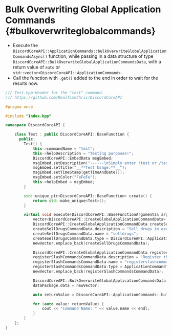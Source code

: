 Bulk Overwriting Global Application Commands {#bulkoverwriteglobalcommands}
============
- Execute the `DiscordCoreAPI::ApplicationCommands::bulkOverwriteGlobalApplicationCommandsAsync()` function, while passing in a data structure of type `DiscordCoreAPI::BulkOverwriteGlobalApplicationCommandsData`, with a return value of `auto` or `std::vector<DiscordCoreAPI::ApplicationCommand>`.
- Call the function with `.get()` added to the end in order to wait for the results now.

```cpp
/// Test.hpp-Header for the "test" command.
/// https://github.com/RealTimeChris/DiscordCoreAPI

#pragma once

#include "Index.hpp"

namespace DiscordCoreAPI {

	class Test : public DiscordCoreAPI::BaseFunction {
	  public:
		Test() {
			this->commandName = "test";
			this->helpDescription = "Testing purposes!";
			DiscordCoreAPI::EmbedData msgEmbed;
			msgEmbed.setDescription("------\nSimply enter !test or /test!\n------");
			msgEmbed.setTitle("__**Test Usage:**__");
			msgEmbed.setTimeStamp(getTimeAndDate());
			msgEmbed.setColor("FeFeFe");
			this->helpEmbed = msgEmbed;
		}

		std::unique_ptr<DiscordCoreAPI::BaseFunction> create() {
			return std::make_unique<Test>();
		}

		virtual void execute(DiscordCoreAPI::BaseFunctionArguments& args) {
			vector<DiscordCoreAPI::CreateGlobalApplicationCommandData> newVector;
			DiscordCoreAPI::CreateGlobalApplicationCommandData createSellDrugsCommandData;
			createSellDrugsCommandData.description = "Sell drugs in exchange for some currency!";
			createSellDrugsCommandData.name = "selldrugs";
			createSellDrugsCommandData.type = DiscordCoreAPI::ApplicationCommandType::Chat_Input;
			newVector.emplace_back(createSellDrugsCommandData);

			DiscordCoreAPI::CreateGlobalApplicationCommandData registerSlashCommandsCommandData;
			registerSlashCommandsCommandData.description = "Register the programmatically designated slash commands.";
			registerSlashCommandsCommandData.name = "registerslashcommands";
			registerSlashCommandsCommandData.type = ApplicationCommandType::Chat_Input;
			newVector.emplace_back(registerSlashCommandsCommandData);

			DiscordCoreAPI::BulkOverwriteGlobalApplicationCommandsData dataPackage;
			dataPackage.data = newVector;

			auto returnValue = DiscordCoreAPI::ApplicationCommands::bulkOverwriteGlobalApplicationCommandsAsync(dataPackage).get();

			for (auto value: returnValue) {
				cout << "Command Name: " << value.name << endl;
			}
		}
	};
}
```